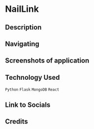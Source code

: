 # NailLink
## Description 

## Navigating

## Screenshots of application

## Technology Used

`Python` `Flask` `MongoDB` `React`

## Link to Socials

## Credits
